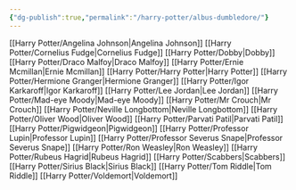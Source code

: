 ```yaml
---
{"dg-publish":true,"permalink":"/harry-potter/albus-dumbledore/"}
---
```


[[Harry Potter/Angelina Johnson\|Angelina Johnson]]
[[Harry Potter/Cornelius Fudge\|Cornelius Fudge]]
[[Harry Potter/Dobby\|Dobby]]
[[Harry Potter/Draco Malfoy\|Draco Malfoy]]
[[Harry Potter/Ernie Mcmillan\|Ernie Mcmillan]]
[[Harry Potter/Harry Potter\|Harry Potter]]
[[Harry Potter/Hermione Granger\|Hermione Granger]]
[[Harry Potter/Igor Karkaroff\|Igor Karkaroff]]
[[Harry Potter/Lee Jordan\|Lee Jordan]]
[[Harry Potter/Mad-eye Moody\|Mad-eye Moody]]
[[Harry Potter/Mr Crouch\|Mr Crouch]]
[[Harry Potter/Neville Longbottom\|Neville Longbottom]]
[[Harry Potter/Oliver Wood\|Oliver Wood]]
[[Harry Potter/Parvati Patil\|Parvati Patil]]
[[Harry Potter/Pigwidgeon\|Pigwidgeon]]
[[Harry Potter/Professor Lupin\|Professor Lupin]]
[[Harry Potter/Professor Severus Snape\|Professor Severus Snape]]
[[Harry Potter/Ron Weasley\|Ron Weasley]]
[[Harry Potter/Rubeus Hagrid\|Rubeus Hagrid]]
[[Harry Potter/Scabbers\|Scabbers]]
[[Harry Potter/Sirius Black\|Sirius Black]]
[[Harry Potter/Tom Riddle\|Tom Riddle]]
[[Harry Potter/Voldemort\|Voldemort]]
